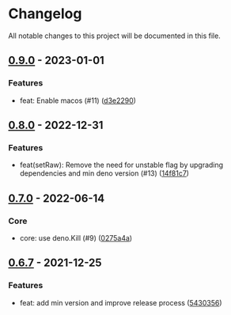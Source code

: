 # Changelog

All notable changes to this project will be documented in this file.

## [0.9.0] - 2023-01-01

### Features

- feat: Enable macos (#11) ([d3e2290])

## [0.8.0] - 2022-12-31

### Features

- feat(setRaw): Remove the need for unstable flag by upgrading dependencies and min deno version (#13) ([14f81c7])

## [0.7.0] - 2022-06-14

### Core

- core: use deno.Kill (#9) ([0275a4a])

## [0.6.7] - 2021-12-25

### Features

- feat: add min version and improve release process ([5430356])

[0.9.0]: https://github.com/sylc/dkill/compare/0.9.0
[d3e2290]: https://github.com/sylc/dkill/commit/d3e22903c5d3d02058e79328ff1648801c4265ed
[0.8.0]: https://github.com/sylc/dkill/compare/0.8.0
[14f81c7]: https://github.com/sylc/dkill/commit/14f81c76a68f89355efd2c909bde4f9565262bb6
[0.7.0]: https://github.com/sylc/dkill/compare/0.7.0
[0275a4a]: https://github.com/sylc/dkill/commit/0275a4a90bae93838f2dadc60f1341b3f794c13a
[0.6.7]: https://github.com/sylc/dkill/compare/0.6.7
[5430356]: https://github.com/sylc/dkill/commit/5430356bc4993a6c6ff423579e8582c112b5780f

